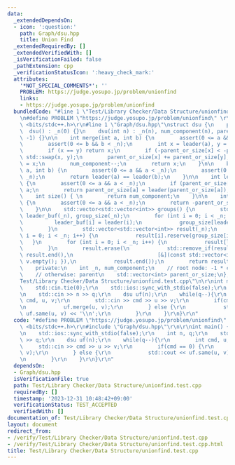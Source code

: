 ```yaml
---
data:
  _extendedDependsOn:
  - icon: ':question:'
    path: Graph/dsu.hpp
    title: Union Find
  _extendedRequiredBy: []
  _extendedVerifiedWith: []
  _isVerificationFailed: false
  _pathExtension: cpp
  _verificationStatusIcon: ':heavy_check_mark:'
  attributes:
    '*NOT_SPECIAL_COMMENTS*': ''
    PROBLEM: https://judge.yosupo.jp/problem/unionfind
    links:
    - https://judge.yosupo.jp/problem/unionfind
  bundledCode: "#line 1 \"Test/Library Checker/Data Structure/unionfind.test.cpp\"\
    \n#define PROBLEM \"https://judge.yosupo.jp/problem/unionfind\" \r\n\r\n#include\
    \ <bits/stdc++.h>\r\n#line 1 \"Graph/dsu.hpp\"\nstruct dsu {\n    public:\n  \
    \  dsu() : _n(0) {}\n    dsu(int n) : _n(n), num_component(n), parent_or_size(n,\
    \ -1) {}\n\n    int merge(int a, int b) {\n        assert(0 <= a && a < _n);\n\
    \        assert(0 <= b && b < _n);\n        int x = leader(a), y = leader(b);\n\
    \        if (x == y) return x;\n        if (-parent_or_size[x] < -parent_or_size[y])\
    \ std::swap(x, y);\n        parent_or_size[x] += parent_or_size[y];\n        parent_or_size[y]\
    \ = x;\n        num_component--;\n        return x;\n    }\n\n    bool same(int\
    \ a, int b) {\n        assert(0 <= a && a < _n);\n        assert(0 <= b && b <\
    \ _n);\n        return leader(a) == leader(b);\n    }\n\n    int leader(int a)\
    \ {\n        assert(0 <= a && a < _n);\n        if (parent_or_size[a] < 0) return\
    \ a;\n        return parent_or_size[a] = leader(parent_or_size[a]);\n    }\n\n\
    \    int size() { \n        return num_component;\n    }\n\n    int size(int a)\
    \ {\n        assert(0 <= a && a < _n);\n        return -parent_or_size[leader(a)];\n\
    \    }\n\n    std::vector<std::vector<int>> groups() {\n        std::vector<int>\
    \ leader_buf(_n), group_size(_n);\n        for (int i = 0; i < _n; i++) {\n  \
    \          leader_buf[i] = leader(i);\n            group_size[leader_buf[i]]++;\n\
    \        }\n        std::vector<std::vector<int>> result(_n);\n        for (int\
    \ i = 0; i < _n; i++) {\n            result[i].reserve(group_size[i]);\n     \
    \   }\n        for (int i = 0; i < _n; i++) {\n            result[leader_buf[i]].push_back(i);\n\
    \        }\n        result.erase(\n            std::remove_if(result.begin(),\
    \ result.end(),\n                           [&](const std::vector<int>& v) { return\
    \ v.empty(); }),\n            result.end());\n        return result;\n    }\n\n\
    \    private:\n    int _n, num_component;\n    // root node: -1 * component size\n\
    \    // otherwise: parent\n    std::vector<int> parent_or_size;\n};\n#line 5 \"\
    Test/Library Checker/Data Structure/unionfind.test.cpp\"\n\r\nint main() {\r\n\
    \    std::cin.tie(0);\r\n    std::ios::sync_with_stdio(false);\r\n    int n, q;\r\
    \n    std::cin >> n >> q;\r\n    dsu uf(n);\r\n    while(q--){\r\n        int\
    \ cmd, u, v;\r\n        std::cin >> cmd >> u >> v;\r\n        if(cmd == 0) {\r\
    \n            uf.merge(u, v);\r\n        } else {\r\n            std::cout <<\
    \ uf.same(u, v) << '\\n';\r\n        }\r\n    }\r\n}\r\n"
  code: "#define PROBLEM \"https://judge.yosupo.jp/problem/unionfind\" \r\n\r\n#include\
    \ <bits/stdc++.h>\r\n#include \"Graph/dsu.hpp\"\r\n\r\nint main() {\r\n    std::cin.tie(0);\r\
    \n    std::ios::sync_with_stdio(false);\r\n    int n, q;\r\n    std::cin >> n\
    \ >> q;\r\n    dsu uf(n);\r\n    while(q--){\r\n        int cmd, u, v;\r\n   \
    \     std::cin >> cmd >> u >> v;\r\n        if(cmd == 0) {\r\n            uf.merge(u,\
    \ v);\r\n        } else {\r\n            std::cout << uf.same(u, v) << '\\n';\r\
    \n        }\r\n    }\r\n}\r\n"
  dependsOn:
  - Graph/dsu.hpp
  isVerificationFile: true
  path: Test/Library Checker/Data Structure/unionfind.test.cpp
  requiredBy: []
  timestamp: '2023-12-31 10:48:42+09:00'
  verificationStatus: TEST_ACCEPTED
  verifiedWith: []
documentation_of: Test/Library Checker/Data Structure/unionfind.test.cpp
layout: document
redirect_from:
- /verify/Test/Library Checker/Data Structure/unionfind.test.cpp
- /verify/Test/Library Checker/Data Structure/unionfind.test.cpp.html
title: Test/Library Checker/Data Structure/unionfind.test.cpp
---
```

